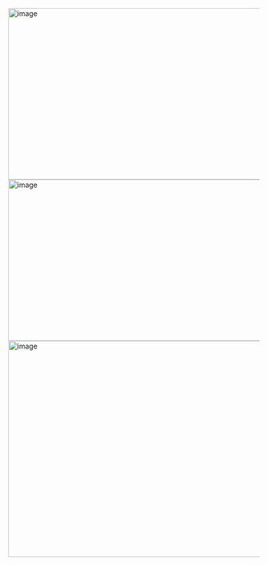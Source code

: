 <img width="723" height="343" alt="image" src="https://github.com/user-attachments/assets/30c2600e-eb16-455f-b2ae-4e39f4b7dd0c" />
<img width="717" height="323" alt="image" src="https://github.com/user-attachments/assets/f7656892-0839-42ea-a95e-ac4be7b8a259" />
<img width="729" height="433" alt="image" src="https://github.com/user-attachments/assets/9e6d8a07-3890-4010-8d2b-dad22b21fe85" />

